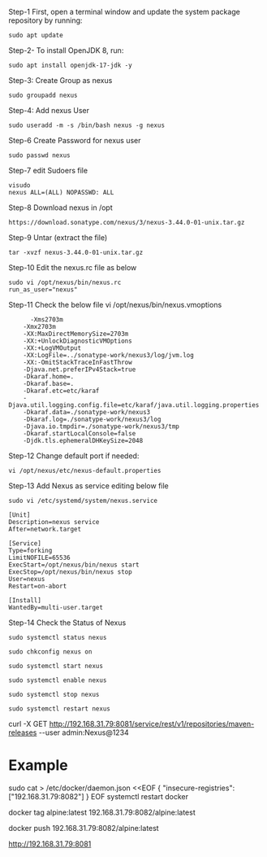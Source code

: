 Step-1 First, open a terminal window and update the system package repository by running:
```
sudo apt update
```
Step-2- To install OpenJDK 8, run:
```
sudo apt install openjdk-17-jdk -y
```
Step-3: Create Group as nexus
```
sudo groupadd nexus
```
Step-4: Add nexus User

```
sudo useradd -m -s /bin/bash nexus -g nexus
```
Step-6 Create Password for nexus user
```
sudo passwd nexus
```
Step-7 edit Sudoers file
```
visudo
nexus ALL=(ALL) NOPASSWD: ALL
```
Step-8 Download nexus in /opt
```
https://download.sonatype.com/nexus/3/nexus-3.44.0-01-unix.tar.gz
```

Step-9 Untar (extract the file)
```
tar -xvzf nexus-3.44.0-01-unix.tar.gz
```
Step-10 Edit the nexus.rc file as below
```
sudo vi /opt/nexus/bin/nexus.rc
run_as_user="nexus"

```
Step-11
Check the below file
vi  /opt/nexus/bin/nexus.vmoptions 

    	  -Xms2703m
        -Xmx2703m
        -XX:MaxDirectMemorySize=2703m
        -XX:+UnlockDiagnosticVMOptions
        -XX:+LogVMOutput
        -XX:LogFile=../sonatype-work/nexus3/log/jvm.log
        -XX:-OmitStackTraceInFastThrow
        -Djava.net.preferIPv4Stack=true
        -Dkaraf.home=.
        -Dkaraf.base=.
        -Dkaraf.etc=etc/karaf
        -Djava.util.logging.config.file=etc/karaf/java.util.logging.properties
        -Dkaraf.data=./sonatype-work/nexus3
        -Dkaraf.log=./sonatype-work/nexus3/log
        -Djava.io.tmpdir=./sonatype-work/nexus3/tmp
        -Dkaraf.startLocalConsole=false
        -Djdk.tls.ephemeralDHKeySize=2048

Step-12 Change default port if needed: 
```
vi /opt/nexus/etc/nexus-default.properties
```
Step-13 Add Nexus as service editing below file
```
sudo vi /etc/systemd/system/nexus.service
```
```
[Unit]
Description=nexus service
After=network.target

[Service]
Type=forking
LimitNOFILE=65536
ExecStart=/opt/nexus/bin/nexus start
ExecStop=/opt/nexus/bin/nexus stop
User=nexus
Restart=on-abort

[Install]
WantedBy=multi-user.target
```
Step-14 Check the Status of Nexus
```
sudo systemctl status nexus
```
```
sudo chkconfig nexus on
```
```
sudo systemctl start nexus
```
```
sudo systemctl enable nexus
```
```
sudo systemctl stop nexus
```
```
sudo systemctl restart nexus
```

curl -X GET http://192.168.31.79:8081/service/rest/v1/repositories/maven-releases --user admin:Nexus@1234

# Example
sudo cat > /etc/docker/daemon.json <<EOF
{
 "insecure-registries": ["192.168.31.79:8082"]
}
EOF
systemctl restart docker

docker tag alpine:latest 192.168.31.79:8082/alpine:latest

docker push 192.168.31.79:8082/alpine:latest


http://192.168.31.79:8081
